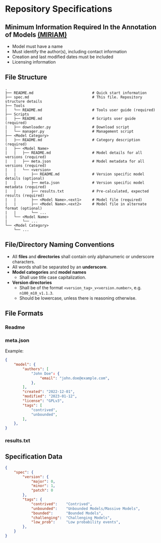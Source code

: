 # Repository Specifications

## Minimum Information Required In the Annotation of Models [(MIRIAM)](https://en.wikipedia.org/wiki/Minimum_information_required_in_the_annotation_of_models)

- Model must have a name
- Must identify the author(s), including contact information
- Creation and last modified dates must be included
- Licensing information

## File Structure

```
.
├── README.md                           # Quick start information
├── spec.md                             # This file. Repository structure details
├── Tools
|   └── README.md                       # Tools user guide (required)
├── Scripts
|   ├── README.md                       # Scripts user guide (required)
|   ├── downloader.py                   # Download script
|   └── manager.py                      # Management script
├── <Model Category>
|   ├── README.md                       # Category description (required)
|   ├── <Model Name>
|   |   ├── README.md                   # Model details for all versions (required)
|   |   ├── meta.json                   # Model metadata for all versions (required)
|   |   └── <version>
|   |       ├── README.md               # Version specific model details (optional)
|   |       ├── meta.json               # Version specific model metadata (required)
|   |       ├── results.txt             # Pre-calculated, expected results (required)
|   |       ├── <Model Name>.<ext1>     # Model file (required)
|   |       ├── <Model Name>.<ext2>     # Model file in alternate format (optional)
|   |       └── ...
|   └── <Model Name>
|       └── ... 
└── <Model Category>                
    └── ...
```



## File/Directory Naming Conventions

- All **files** and **directories** shall contain only alphanumeric or underscore characters.
- All words shall be separated by an **underscore**.
- **Model categories** and **model names**
  - Shall use title case capitalization.
- **Version directories**
  - Shall be of the format `<version_tag>_v<version.number>`, e.g. `n100_m10_v1.1.3`.
  - Should be lowercase, unless there is reasoning otherwise.

## File Formats

### Readme

### meta.json

Example:
```json
{
    "model": {
        "authors": [
            "John Doe": {
                "email": "john.doe@example.com",
            },
        ],
        "created": "2022-12-01",
        "modified": "2023-01-12",
        "license": "GPLv3",
        "tags": [
            "contrived",
            "unbounded",
        ],
    },
}
```

### results.txt

## Specification Data
```json
{
    "spec": {
        "version": {
            "major": 0,
            "minor": 1,
            "patch": 0
        },
        "tags": {
            "contrived":    "Contrived",
            "unbounded":    "Unbounded Models/Massive Models",
            "bounded":      "Bounded Models",
            "challenging":  "Challenging Models",
            "low_prob":     "Low probability events",
        },
    }
}
```

